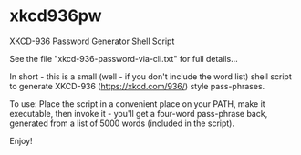 # xkcd936pw
XKCD-936 Password Generator Shell Script

See the file "xkcd-936-password-via-cli.txt" for full details...

In short - this is a small (well - if you don't include the word list) shell script to generate XKCD-936 (https://xkcd.com/936/) 
style pass-phrases.

To use: Place the script in a convenient place on your PATH, make it executable, then invoke it - you'll get a four-word
pass-phrase back, generated from a list of 5000 words (included in the script).

Enjoy!
